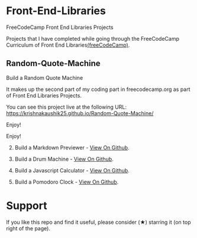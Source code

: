 # Front-End-Libraries
FreeCodeCamp Front End Libraries Projects 

Projects that I have completed while going through the FreeCodeCamp Curriculum of Front End Libraries[(freeCodeCamp)](https://www.freecodecamp.org/learn/).
## Random-Quote-Machine
Build a Random Quote Machine

It makes up the second part of my coding part in freecodecamp.org as part of Front End Libraries Projects.

You can see this project live at the following URL:
https://krishnakaushik25.github.io/Random-Quote-Machine/

Enjoy!

Enjoy!

  2. Build a Markdown Previewer - [View On Github](https://kudeh.github.io/freecodecamp-projects/Front-End-Libraries-Projects/Build%20a%20Markdown%20Previewer/).
 
  3. Build a Drum Machine - [View On Github](https://kudeh.github.io/freecodecamp-projects/Front-End-Libraries-Projects/Build%20a%20Drum%20Machine/).
   
  4. Build a Javascript Calculator - [View On Github](https://krishnakaushik25.github.io/javascript-calculator/).
   
  5. Build a Pomodoro Clock - [View On Github]( https://krishnakaushik25.github.io/Pomodoro-Clock/).

# Support
If you like this repo and find it useful, please consider (★) starring it (on top right of the page).
